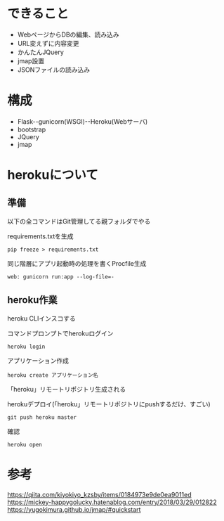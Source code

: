 # できること
+ WebページからDBの編集、読み込み
+ URL変えずに内容変更
+ かんたんJQuery
+ jmap設置
+ JSONファイルの読み込み

# 構成
+ Flask--gunicorn(WSGI)--Heroku(Webサーバ)
+ bootstrap
+ JQuery
+ jmap

# herokuについて
## 準備
以下の全コマンドはGit管理してる親フォルダでやる

requirements.txtを生成
```
pip freeze > requirements.txt
```
同じ階層にアプリ起動時の処理を書くProcfile生成
```
web: gunicorn run:app --log-file=-
```

## heroku作業
heroku CLIインスコする

コマンドプロンプトでherokuログイン
```
heroku login
```

アプリケーション作成
```
heroku create アプリケーション名
```
「heroku」リモートリポジトリ生成される

herokuデプロイ(「heroku」リモートリポジトリにpushするだけ、すごい)
```
git push heroku master
```

確認
```
heroku open
```

# 参考
https://qiita.com/kiyokiyo_kzsby/items/0184973e9de0ea9011ed
https://mickey-happygolucky.hatenablog.com/entry/2018/03/29/012822
https://yugokimura.github.io/jmap/#quickstart
